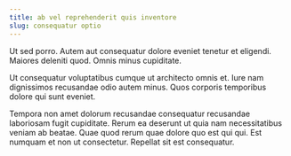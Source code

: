 ```yaml
---
title: ab vel reprehenderit quis inventore
slug: consequatur optio
---
```


Ut sed porro. Autem aut consequatur dolore eveniet tenetur et eligendi. Maiores deleniti quod. Omnis minus cupiditate.

Ut consequatur voluptatibus cumque ut architecto omnis et. Iure nam dignissimos recusandae odio autem minus. Quos corporis temporibus dolore qui sunt eveniet.

Tempora non amet dolorum recusandae consequatur recusandae laboriosam fugit cupiditate. Rerum ea deserunt ut quia nam necessitatibus veniam ab beatae. Quae quod rerum quae dolore quo est qui qui. Est numquam et non ut consectetur. Repellat sit est consequatur.
